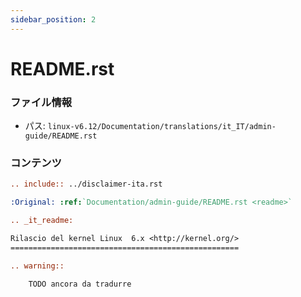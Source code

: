 ```yaml
---
sidebar_position: 2
---
```

# README.rst

### ファイル情報

- パス: `linux-v6.12/Documentation/translations/it_IT/admin-guide/README.rst`

### コンテンツ

```rst
.. include:: ../disclaimer-ita.rst

:Original: :ref:`Documentation/admin-guide/README.rst <readme>`

.. _it_readme:

Rilascio del kernel Linux  6.x <http://kernel.org/>
===================================================

.. warning::

    TODO ancora da tradurre

```
